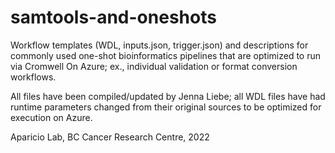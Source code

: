 # samtools-and-oneshots

Workflow templates (WDL, inputs.json, trigger.json) and descriptions for commonly used one-shot bioinformatics pipelines that are optimized to run via Cromwell On Azure; ex., individual validation or format conversion workflows.

All files have been compiled/updated by Jenna Liebe; all WDL files have had runtime parameters changed from their original sources to be optimized for execution on Azure.

Aparicio Lab, BC Cancer Research Centre, 2022
